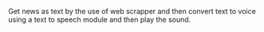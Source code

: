 Get news as text by the use of web scrapper and then convert text to voice using a text to speech module and then play the sound.
